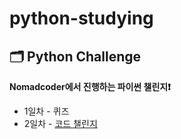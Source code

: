 # python-studying

## 🗂 Python Challenge
**Nomadcoder에서 진행하는 파이썬 챌린지❗️**
* 1일차 - 퀴즈
* 2일차 - [코드 챌린지](https://github.com/brillantescene/python-studying/blob/master/python-challenge/DayTwoBlueprint.py)
